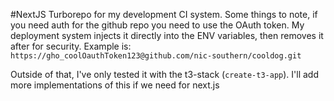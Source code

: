 #NextJS Turborepo for my development CI system.
Some things to note, if you need auth for the github repo you need to use the OAuth token. My deployment system injects it directly into the ENV variables, then removes it after for security.
Example is:
`https://gho_coolOauthToken123@github.com/nic-southern/cooldog.git`

Outside of that, I've only tested it with the t3-stack (`create-t3-app`). I'll add more implementations of this if we need for next.js